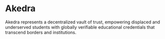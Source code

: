 # Akedra
Akedra represents a decentralized vault of trust, empowering displaced and underserved students with globally verifiable educational credentials that transcend borders and institutions.
